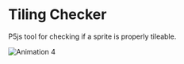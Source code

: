 # Tiling Checker
P5js tool for checking if a sprite is properly tileable.

![Animation 4](https://user-images.githubusercontent.com/33160432/118209562-20cfff00-b469-11eb-9484-cf66fd00c33c.gif)
